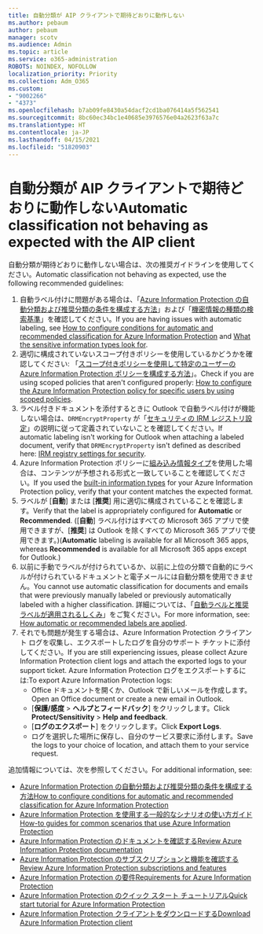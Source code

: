 ```yaml
---
title: 自動分類が AIP クライアントで期待どおりに動作しない
ms.author: pebaum
author: pebaum
manager: scotv
ms.audience: Admin
ms.topic: article
ms.service: o365-administration
ROBOTS: NOINDEX, NOFOLLOW
localization_priority: Priority
ms.collection: Adm_O365
ms.custom:
- "9002266"
- "4373"
ms.openlocfilehash: b7ab09fe8430a54dacf2cd1ba076414a5f562541
ms.sourcegitcommit: 8bc60ec34bc1e40685e3976576e04a2623f63a7c
ms.translationtype: HT
ms.contentlocale: ja-JP
ms.lasthandoff: 04/15/2021
ms.locfileid: "51820903"
---
```

# <a name="automatic-classification-not-behaving-as-expected-with-the-aip-client"></a><span data-ttu-id="0f6fe-102">自動分類が AIP クライアントで期待どおりに動作しない</span><span class="sxs-lookup"><span data-stu-id="0f6fe-102">Automatic classification not behaving as expected with the AIP client</span></span>

<span data-ttu-id="0f6fe-103">自動分類が期待どおりに動作しない場合は、次の推奨ガイドラインを使用してください。</span><span class="sxs-lookup"><span data-stu-id="0f6fe-103">Automatic classification not behaving as expected, use the following recommended guidelines:</span></span>

1. <span data-ttu-id="0f6fe-104">自動ラベル付けに問題がある場合は、「[Azure Information Protection の自動分類および推奨分類の条件を構成する方法](https://docs.microsoft.com/azure/information-protection/configure-policy-classification)」および「[機密情報の種類の検索基準](https://docs.microsoft.com/microsoft-365/compliance/sensitive-information-type-entity-definitions)」を確認してください。</span><span class="sxs-lookup"><span data-stu-id="0f6fe-104">If you are having issues with automatic labeling, see [How to configure conditions for automatic and recommended classification for Azure Information Protection](https://docs.microsoft.com/azure/information-protection/configure-policy-classification) and [What the sensitive information types look for](https://docs.microsoft.com/microsoft-365/compliance/sensitive-information-type-entity-definitions).</span></span>
2. <span data-ttu-id="0f6fe-105">適切に構成されていないスコープ付きポリシーを使用しているかどうかを確認してください: 「[スコープ付きポリシーを使用して特定のユーザーの Azure Information Protection ポリシーを構成する方法](https://docs.microsoft.com/azure/information-protection/configure-policy-scope)」。</span><span class="sxs-lookup"><span data-stu-id="0f6fe-105">Check if you are using scoped policies that aren't configured properly: [How to configure the Azure Information Protection policy for specific users by using scoped policies](https://docs.microsoft.com/azure/information-protection/configure-policy-scope).</span></span>
3. <span data-ttu-id="0f6fe-106">ラベル付きドキュメントを添付するときに Outlook で自動ラベル付けが機能しない場合は、`DRMEncryptProperty` が「[セキュリティの IRM レジストリ設定](https://docs.microsoft.com/deployoffice/security/protect-sensitive-messages-and-documents-by-using-irm-in-office#office-2016-irm-registry-key-options)」の説明に従って定義されていないことを確認してください。</span><span class="sxs-lookup"><span data-stu-id="0f6fe-106">If automatic labeling isn't working for Outlook when attaching a labeled document, verify that `DRMEncryptProperty` isn't defined as described here: [IRM registry settings for security](https://docs.microsoft.com/deployoffice/security/protect-sensitive-messages-and-documents-by-using-irm-in-office#office-2016-irm-registry-key-options).</span></span>
4. <span data-ttu-id="0f6fe-107">Azure Information Protection ポリシーに[組み込み情報タイプ](https://support.office.com/article/What-the-sensitive-information-types-look-for-fd505979-76be-4d9f-b459-abef3fc9e86b)を使用した場合は、コンテンツが予想される形式と一致していることを確認してください。</span><span class="sxs-lookup"><span data-stu-id="0f6fe-107">If you used the [built-in information types](https://support.office.com/article/What-the-sensitive-information-types-look-for-fd505979-76be-4d9f-b459-abef3fc9e86b) for your Azure Information Protection policy, verify that your content matches the expected format.</span></span>
5. <span data-ttu-id="0f6fe-108">ラベルが [**自動**] または [**推奨**] 用に適切に構成されていることを確認します。</span><span class="sxs-lookup"><span data-stu-id="0f6fe-108">Verify that the label is appropriately configured for **Automatic** or **Recommended**.</span></span> <span data-ttu-id="0f6fe-109">([**自動**] ラベル付けはすべての Microsoft 365 アプリで使用できますが、[**推奨**] は Outlook を除くすべての Microsoft 365 アプリで使用できます。)</span><span class="sxs-lookup"><span data-stu-id="0f6fe-109">(**Automatic** labeling is available for all Microsoft 365 apps, whereas **Recommended** is available for all Microsoft 365 apps except for Outlook.)</span></span>
6. <span data-ttu-id="0f6fe-110">以前に手動でラベルが付けられているか、以前に上位の分類で自動的にラベルが付けられているドキュメントと電子メールには自動分類を使用できません。</span><span class="sxs-lookup"><span data-stu-id="0f6fe-110">You cannot use automatic classification for documents and emails that were previously manually labeled or previously automatically labeled with a higher classification.</span></span>  <span data-ttu-id="0f6fe-111">詳細については、「[自動ラベルと推奨ラベルが適用されるしくみ](https://docs.microsoft.com/azure/information-protection/configure-policy-classification#how-automatic-or-recommended-labels-are-applied)」をご覧ください。</span><span class="sxs-lookup"><span data-stu-id="0f6fe-111">For more information, see: [How automatic or recommended labels are applied](https://docs.microsoft.com/azure/information-protection/configure-policy-classification#how-automatic-or-recommended-labels-are-applied).</span></span>
7. <span data-ttu-id="0f6fe-112">それでも問題が発生する場合は、Azure Information Protection クライアント ログを収集し、エクスポートしたログを自分のサポート チケットに添付してください。</span><span class="sxs-lookup"><span data-stu-id="0f6fe-112">If you are still experiencing issues, please collect Azure Information Protection client logs and attach the exported logs to your support ticket.</span></span> <span data-ttu-id="0f6fe-113">Azure Information Protection ログをエクスポートするには:</span><span class="sxs-lookup"><span data-stu-id="0f6fe-113">To export Azure Information Protection logs:</span></span>
    - <span data-ttu-id="0f6fe-114">Office ドキュメントを開くか、Outlook で新しいメールを作成します。</span><span class="sxs-lookup"><span data-stu-id="0f6fe-114">Open an Office document or create a new email in Outlook.</span></span>
    - <span data-ttu-id="0f6fe-115">[**保護/感度** > **へルプとフィードバック**] をクリックします。</span><span class="sxs-lookup"><span data-stu-id="0f6fe-115">Click **Protect/Sensitivity** > **Help and feedback**.</span></span>
    - <span data-ttu-id="0f6fe-116">[**ログのエクスポート**] をクリックします。</span><span class="sxs-lookup"><span data-stu-id="0f6fe-116">Click **Export Logs**.</span></span>
    - <span data-ttu-id="0f6fe-117">ログを選択した場所に保存し、自分のサービス要求に添付します。</span><span class="sxs-lookup"><span data-stu-id="0f6fe-117">Save the logs to your choice of location, and attach them to your service request.</span></span>

<span data-ttu-id="0f6fe-118">追加情報については、次を参照してください。</span><span class="sxs-lookup"><span data-stu-id="0f6fe-118">For additional information, see:</span></span>

- [<span data-ttu-id="0f6fe-119">Azure Information Protection の自動分類および推奨分類の条件を構成する方法</span><span class="sxs-lookup"><span data-stu-id="0f6fe-119">How to configure conditions for automatic and recommended classification for Azure Information Protection</span></span>](https://docs.microsoft.com/azure/information-protection/configure-policy-classification)
- [<span data-ttu-id="0f6fe-120">Azure Information Protection を使用する一般的なシナリオの使い方ガイド</span><span class="sxs-lookup"><span data-stu-id="0f6fe-120">How-to guides for common scenarios that use Azure Information Protection</span></span>](https://docs.microsoft.com/azure/information-protection/how-to-guides)
- [<span data-ttu-id="0f6fe-121">Azure Information Protection のドキュメントを確認する</span><span class="sxs-lookup"><span data-stu-id="0f6fe-121">Review Azure Information Protection documentation</span></span>](https://docs.microsoft.com/azure/information-protection/what-is-information-protection)
- [<span data-ttu-id="0f6fe-122">Azure Information Protection のサブスクリプションと機能を確認する</span><span class="sxs-lookup"><span data-stu-id="0f6fe-122">Review Azure Information Protection subscriptions and features</span></span>](https://azure.microsoft.com/pricing/details/information-protection)
- [<span data-ttu-id="0f6fe-123">Azure Information Protection の要件</span><span class="sxs-lookup"><span data-stu-id="0f6fe-123">Requirements for Azure Information Protection</span></span>](https://docs.microsoft.com/azure/information-protection/get-started/requirements)
- [<span data-ttu-id="0f6fe-124">Azure Information Protection のクイック スタート チュートリアル</span><span class="sxs-lookup"><span data-stu-id="0f6fe-124">Quick start tutorial for Azure Information Protection</span></span>](https://docs.microsoft.com/azure/information-protection/get-started/infoprotect-quick-start-tutorial)
- [<span data-ttu-id="0f6fe-125">Azure Information Protection クライアントをダウンロードする</span><span class="sxs-lookup"><span data-stu-id="0f6fe-125">Download Azure Information Protection client</span></span>](https://www.microsoft.com/download/details.aspx?id=53018)
